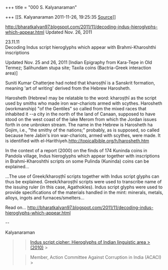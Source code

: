 +++
title = "000 S. Kalyanaraman"

+++
[[S. Kalyanaraman	2011-11-26, 19:25:35 [Source](https://groups.google.com/g/bvparishat/c/MobxBPJEQBk)]]



<http://bharatkalyan97.blogspot.com/2011/11/decoding-indus-hieroglyphs-which-appear.html> Updated Nov. 26, 2011  

  

23.11.11  
Decoding Indus script hieroglyphs which appear with Brahmi-Kharoshthi inscriptions  
  
Updated Nov. 25 and 26, 2011 \[Indian Epigraphy from Kara-Tepe in Old Termez; Salihundam stupa site; Taxila coins (Bactria-Greek interaction area)\]  
  
Suniti Kumar Chatterjee had noted that kharoṣṭhī is a Sanskrit formation, meaning 'art of writing' derived from the Hebrew Harosheth.  
  
Harosheth (Hebrew) may be relatable to the word: kharoṣṭhī as the script used by smiths who made iron war-chariots armed with scythes. Harosheth (workmanship) "of the Gentiles" so called from the mixed races that inhabited it --a city in the north of the land of Canaan, supposed to have stood on the west coast of the lake Merom from which the Jordan issues forth in one unbroken stream. The name in the Hebrew is Harosheth ha Gojim, i.e., "the smithy of the nations;" probably, as is supposed, so called because here Jabin's iron war-chariots, armed with scythes, were made. It is identified with el-Harithiyeh.<http://topicalbible.org/h/harosheth.htm>  
  
In the context of a report (2000) on the finds of 174 Kuninda coins in Pandola village, Indus hieroglyphs which appear together with inscriptions in Brahmi-Kharoshthi scripts on some Pulinda (Kuninda) coins can be explained...

  

...The use of Greek/kharoṣṭhī scripts together with Indus script glyphs can thus be explained. Greek/kharoṣṭhī scripts were used to transcribe name of the issuing ruler (in this case, Agathokles). Indus script glyphs were used to provide specifications of the materials handled in the mint: minerals, metals, alloys, ingots and furnaces/smelters...

  

Read on... <http://bharatkalyan97.blogspot.com/2011/11/decoding-indus-hieroglyphs-which-appear.html>

  
--  

Kalyanaraman

  

> 
> > 
> > [Indus script cipher: Hieroglyphs of Indian linguistic area > (2010)](http://tinyurl.com/cpj7bqs) >
> 
> > 
> > 
> > 
> > Member, Action Committee Against Corruption in India (ACACI) >
> 
> > 

  

  

